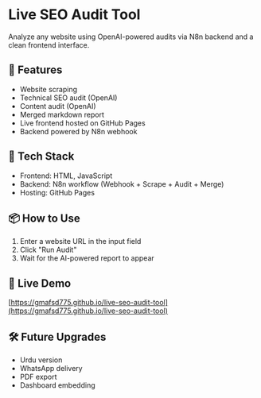 # Live SEO Audit Tool

Analyze any website using OpenAI-powered audits via N8n backend and a clean frontend interface.

## 🚀 Features

- Website scraping
- Technical SEO audit (OpenAI)
- Content audit (OpenAI)
- Merged markdown report
- Live frontend hosted on GitHub Pages
- Backend powered by N8n webhook

## 🧠 Tech Stack

- Frontend: HTML, JavaScript
- Backend: N8n workflow (Webhook + Scrape + Audit + Merge)
- Hosting: GitHub Pages

## 📦 How to Use

1. Enter a website URL in the input field
2. Click "Run Audit"
3. Wait for the AI-powered report to appear

## 🔗 Live Demo

[https://gmafsd775.github.io/live-seo-audit-tool](https://gmafsd775.github.io/live-seo-audit-tool)

## 🛠️ Future Upgrades

- Urdu version
- WhatsApp delivery
- PDF export
- Dashboard embedding

